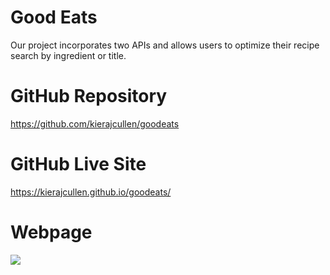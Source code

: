 # Good Eats
Our project incorporates two APIs and allows users to optimize their recipe search by ingredient or title.

# GitHub Repository
https://github.com/kierajcullen/goodeats

# GitHub Live Site
https://kierajcullen.github.io/goodeats/

# Webpage
![](img/goodeats.gif)




